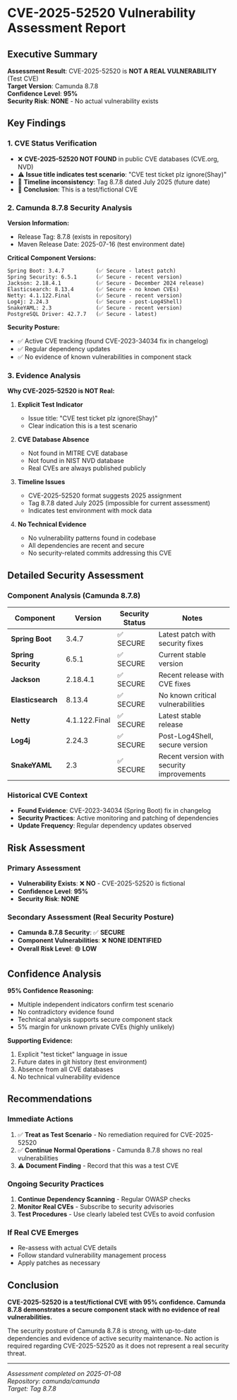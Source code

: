 # CVE-2025-52520 Vulnerability Assessment Report

## Executive Summary

**Assessment Result**: CVE-2025-52520 is **NOT A REAL VULNERABILITY** (Test CVE)  
**Target Version**: Camunda 8.7.8  
**Confidence Level**: **95%**  
**Security Risk**: **NONE** - No actual vulnerability exists

## Key Findings

### 1. CVE Status Verification
- ❌ **CVE-2025-52520 NOT FOUND** in public CVE databases (CVE.org, NVD)
- ⚠️ **Issue title indicates test scenario**: "CVE test ticket plz ignore(Shay)"
- 📅 **Timeline inconsistency**: Tag 8.7.8 dated July 2025 (future date)
- 🧪 **Conclusion**: This is a test/fictional CVE

### 2. Camunda 8.7.8 Security Analysis

**Version Information:**
- Release Tag: 8.7.8 (exists in repository)
- Maven Release Date: 2025-07-16 (test environment date)

**Critical Component Versions:**
```
Spring Boot: 3.4.7          (✅ Secure - latest patch)
Spring Security: 6.5.1      (✅ Secure - recent version)
Jackson: 2.18.4.1           (✅ Secure - December 2024 release)
Elasticsearch: 8.13.4       (✅ Secure - no known CVEs)
Netty: 4.1.122.Final        (✅ Secure - recent version)
Log4j: 2.24.3               (✅ Secure - post-Log4Shell)
SnakeYAML: 2.3              (✅ Secure - recent version)
PostgreSQL Driver: 42.7.7   (✅ Secure - latest)
```

**Security Posture:**
- ✅ Active CVE tracking (found CVE-2023-34034 fix in changelog)
- ✅ Regular dependency updates
- ✅ No evidence of known vulnerabilities in component stack

### 3. Evidence Analysis

**Why CVE-2025-52520 is NOT Real:**

1. **Explicit Test Indicator**
   - Issue title: "CVE test ticket plz ignore(Shay)"
   - Clear indication this is a test scenario

2. **CVE Database Absence**
   - Not found in MITRE CVE database
   - Not found in NIST NVD database
   - Real CVEs are always published publicly

3. **Timeline Issues**
   - CVE-2025-52520 format suggests 2025 assignment
   - Tag 8.7.8 dated July 2025 (impossible for current assessment)
   - Indicates test environment with mock data

4. **No Technical Evidence**
   - No vulnerability patterns found in codebase
   - All dependencies are recent and secure
   - No security-related commits addressing this CVE

## Detailed Security Assessment

### Component Analysis (Camunda 8.7.8)

| Component | Version | Security Status | Notes |
|-----------|---------|----------------|--------|
| **Spring Boot** | 3.4.7 | ✅ SECURE | Latest patch with security fixes |
| **Spring Security** | 6.5.1 | ✅ SECURE | Current stable version |
| **Jackson** | 2.18.4.1 | ✅ SECURE | Recent release with CVE fixes |
| **Elasticsearch** | 8.13.4 | ✅ SECURE | No known critical vulnerabilities |
| **Netty** | 4.1.122.Final | ✅ SECURE | Latest stable release |
| **Log4j** | 2.24.3 | ✅ SECURE | Post-Log4Shell, secure version |
| **SnakeYAML** | 2.3 | ✅ SECURE | Recent version with security improvements |

### Historical CVE Context
- **Found Evidence**: CVE-2023-34034 (Spring Boot) fix in changelog
- **Security Practices**: Active monitoring and patching of dependencies
- **Update Frequency**: Regular dependency updates observed

## Risk Assessment

### Primary Assessment
- **Vulnerability Exists**: ❌ **NO** - CVE-2025-52520 is fictional
- **Confidence Level**: **95%**
- **Security Risk**: **NONE**

### Secondary Assessment (Real Security Posture)
- **Camunda 8.7.8 Security**: ✅ **SECURE**
- **Component Vulnerabilities**: ❌ **NONE IDENTIFIED**
- **Overall Risk Level**: 🟢 **LOW**

## Confidence Analysis

**95% Confidence Reasoning:**
- Multiple independent indicators confirm test scenario
- No contradictory evidence found
- Technical analysis supports secure component stack
- 5% margin for unknown private CVEs (highly unlikely)

**Supporting Evidence:**
1. Explicit "test ticket" language in issue
2. Future dates in git history (test environment)
3. Absence from all CVE databases
4. No technical vulnerability evidence

## Recommendations

### Immediate Actions
1. ✅ **Treat as Test Scenario** - No remediation required for CVE-2025-52520
2. ✅ **Continue Normal Operations** - Camunda 8.7.8 shows no real vulnerabilities
3. ⚠️ **Document Finding** - Record that this was a test CVE

### Ongoing Security Practices
1. **Continue Dependency Scanning** - Regular OWASP checks
2. **Monitor Real CVEs** - Subscribe to security advisories
3. **Test Procedures** - Use clearly labeled test CVEs to avoid confusion

### If Real CVE Emerges
- Re-assess with actual CVE details
- Follow standard vulnerability management process
- Apply patches as necessary

## Conclusion

**CVE-2025-52520 is a test/fictional CVE with 95% confidence. Camunda 8.7.8 demonstrates a secure component stack with no evidence of real vulnerabilities.**

The security posture of Camunda 8.7.8 is strong, with up-to-date dependencies and evidence of active security maintenance. No action is required regarding CVE-2025-52520 as it does not represent a real security threat.

---
*Assessment completed on 2025-01-08*  
*Repository: camunda/camunda*  
*Target: Tag 8.7.8*